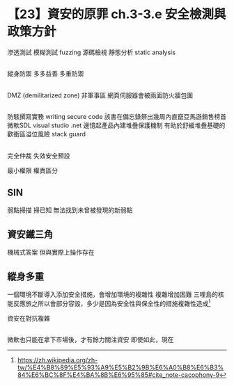 # 【23】資安的原罪 ch.3-3.e 安全檢測與政策方針

滲透測試 模糊測試 fuzzing
源碼檢視 靜態分析 static analysis

##
縱身防禦
多多益善
多重防禦

##
DMZ (demilitarized zone) 非軍事區
網頁伺服器會被兩面防火牆包圍

##
防駭撰寫實務 writing secure code 該書在備忘錄祭出幾周內直竄亞馬遜銷售榜首
微軟SDL
visual studio .net 邊憶起產品內建堆疊保護機制 有助於舒緩堆疊基礎的歡衝區溢位風險
stack guard

##
完全仲裁 失效安全預設

最小權限
權責區分

## SIN

弱點掃描
掃已知 無法找到未曾被發現的新弱點

## 資安鐵三角
機械式答案
但與實際上操作存在


## 縱身多重
一個環境不斷導入添加安全措施，會增加環境的複雜性
複雜增加困難 
三哩島的核能反應旅之所以會部分容毀，多少是因為安全性與保全性的措施複雜性造成[^1]

資安在對抗複雜

##
微軟也只能在拿下市場後，才有餘力關注資安
即使如此，現在

[^1]: https://zh.wikipedia.org/zh-tw/%E4%B8%89%E5%93%A9%E5%B2%9B%E6%A0%B8%E6%B3%84%E6%BC%8F%E4%BA%8B%E6%95%85#cite_note-cacophony-9